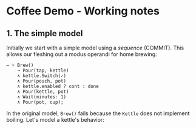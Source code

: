 # Coffee Demo - Working notes

## 1. The simple model

Initially we start with a simple model using a *sequence* (COMMIT). This allows our fleshing out a modus operandi for home brewing:

```howl
‒ ⑂ Brew()
    → Pour(tap, kettle)
    ∧ kettle.Switch(✓)
    ∧ Pour(pouch, pot)
    ∧ kettle.enabled ? cont : done
    ∧ Pour(kettle, pot)
    ∧ Wait(minutes: 1)
    ∧ Pour(pot, cup);
```

In the original model, `Brew()` fails because the `Kettle` does not implement boiling. Let's model a kettle's behavior:

```

```
